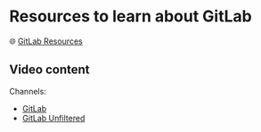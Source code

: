 # Resources to learn about GitLab

🌐 [GitLab Resources](https://about.gitlab.com/resources/)

## Video content

Channels:

* [GitLab](https://www.youtube.com/gitlab)
* [GitLab Unfiltered](https://www.youtube.com/@GitLabUnfiltered)
